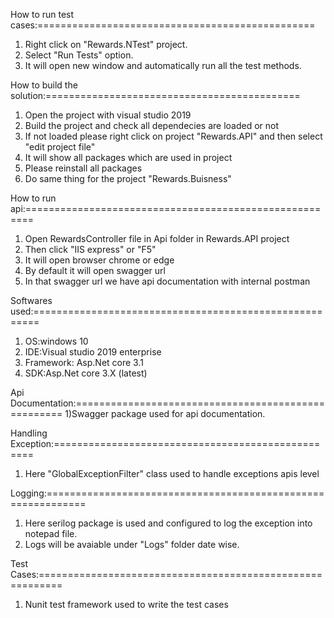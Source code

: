 How to run test cases:================================================
1) Right click on "Rewards.NTest" project.
2) Select "Run Tests" option.
3) It will open new window and automatically run all the test methods.


How to build the solution:============================================
1) Open the project with visual studio 2019
2) Build the project and check all dependecies are loaded or not
3) If not loaded please right click on project "Rewards.API" and then select "edit project file"
4) It will show all packages which are used in project
5) Please reinstall all packages
6) Do same thing for the project "Rewards.Buisness"



How to run api:=======================================================
1) Open RewardsController file in Api folder in Rewards.API project
2) Then click "IIS express" or "F5"
3) It will open browser chrome or edge
4) By default it will open swagger url
5) In that swagger url we have api documentation with internal postman


Softwares used:=======================================================
1) OS:windows 10
2) IDE:Visual studio 2019 enterprise
3) Framework: Asp.Net core 3.1
4) SDK:Asp.Net core 3.X (latest)


Api Documentation:====================================================
1)Swagger package used for api documentation.


Handling Exception:==================================================
1) Here "GlobalExceptionFilter" class used to handle exceptions apis level


Logging:=============================================================
1) Here serilog package is used and configured to log the exception into notepad file.
2) Logs will be avaiable under "Logs" folder date wise.



Test Cases:==========================================================
1) Nunit test framework used to write the test cases
